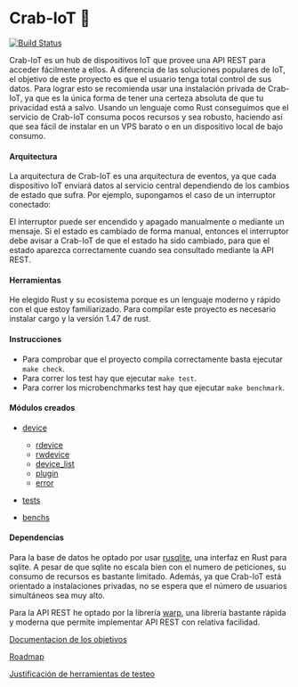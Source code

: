 # Crab-IoT 🦀

[![Build Status](https://travis-ci.org/arturocs/crab-iot.svg?branch=master)](https://travis-ci.org/arturocs/crab-iot)

Crab-IoT es un hub de dispositivos IoT que provee una API REST para acceder fácilmente a ellos. A diferencia de las soluciones populares de IoT, el  objetivo de este proyecto es que el usuario tenga total control de sus datos. Para lograr esto se recomienda usar una instalación privada de Crab-IoT, ya que es la única forma de tener una certeza absoluta de que tu privacidad está a salvo. Usando un lenguaje como Rust conseguimos que el servicio de Crab-IoT consuma pocos recursos y sea robusto, haciendo así que sea fácil de instalar en un VPS barato o en un dispositivo local de bajo consumo. 



#### Arquitectura

La arquitectura de Crab-IoT es una arquitectura de eventos, ya que cada dispositivo IoT enviará datos al servicio central dependiendo de los cambios de estado que sufra. Por ejemplo, supongamos el caso de un interruptor conectado:

El interruptor puede ser encendido y apagado manualmente o mediante un mensaje. Si el estado es cambiado de forma manual, entonces el interruptor debe avisar a Crab-IoT de que el estado ha sido cambiado, para que el estado aparezca correctamente cuando sea consultado mediante la API REST.



#### Herramientas

He elegido Rust y su ecosistema porque es un lenguaje moderno y rápido con el que estoy familiarizado.  Para compilar este proyecto es necesario instalar cargo y la versión 1.47 de rust.

#### Instrucciones

* Para comprobar que el proyecto compila correctamente basta ejecutar `make check`.
* Para correr los test hay que ejecutar `make test`.
* Para correr los microbenchmarks test hay que ejecutar `make benchmark`.



#### Módulos creados

* [device](https://github.com/arturocs/crab-iot/blob/master/device/src/lib.rs)

  * [rdevice](https://github.com/arturocs/crab-iot/blob/master/device/src/rdevice.rs)
  * [rwdevice](https://github.com/arturocs/crab-iot/blob/master/device/src/rwdevice.rs)
  * [device_list](https://github.com/arturocs/crab-iot/blob/master/device/src/device_list.rs)
  * [plugin](https://github.com/arturocs/crab-iot/blob/master/device/src/plugin.rs)
  * [error](https://github.com/arturocs/crab-iot/blob/master/device/src/error.rs)

* [tests](https://github.com/arturocs/crab-iot/blob/master/tests/lib.rs)

* [benchs](https://github.com/arturocs/crab-iot/blob/master/bench/src/bench.rs)

  

#### Dependencias

Para la base de datos he optado por usar [rusqlite](https://github.com/rusqlite/rusqlite), una interfaz en Rust para sqlite. A pesar de que sqlite no escala bien con el numero de peticiones, su consumo de recursos es bastante limitado. Además, ya que Crab-IoT está orientado a instalaciones privadas, no se espera que  el número de usuarios simultáneos sea muy alto.

Para la API REST he optado por la librería [warp](https://github.com/seanmonstar/warp), una librería bastante rápida y moderna que permite implementar API REST con relativa facilidad.



[Documentacion de los objetivos](https://github.com/arturocs/proyecto-CC/blob/master/docs/configuracion.md)

[Roadmap](https://github.com/arturocs/crab-iot/blob/master/docs/roadmap.md)

[Justificación de herramientas de testeo](https://github.com/arturocs/crab-iot/blob/master/docs/justificacion_tests.md)